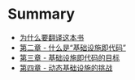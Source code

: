 # Summary

* [为什么要翻译这本书](why.md)
* [第二章 - 什么是“基础设施即代码”](chapter2.md)
* [第三章 - 基础设施即代码的目标](chapter3.md)
* [第四章 - 动态基础设施的挑战](chapter4.md)


